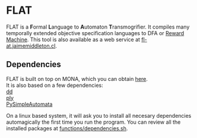 # FLAT
FLAT is a **F**ormal **L**anguage to **A**utomaton **T**ransmogrifier. It compiles many temporally extended objective specification languages to DFA or [Reward Machine](https://www.ijcai.org/Proceedings/2019/840).
This tool is also available as a web service at [fl-at.jaimemiddleton.cl](http://fl-at.jaimemiddleton.cl/).

## Dependencies
FLAT is built on top on MONA, which you can obtain [here](https://www.brics.dk/mona/download.html).  
It is also based on a few dependencies:  
[dd](https://pypi.org/project/dd/)  
[ply](https://pypi.org/project/ply/)  
[PySimpleAutomata](https://pypi.org/project/PySimpleAutomata/)  

On a linux based system, it will ask you to install all necesary dependencies automagically the first time you run the program. You can review all the installed packages at [functions/dependencies.sh](https://github.com/Jamidd/Flat/blob/master/functions/dependencies.sh).
